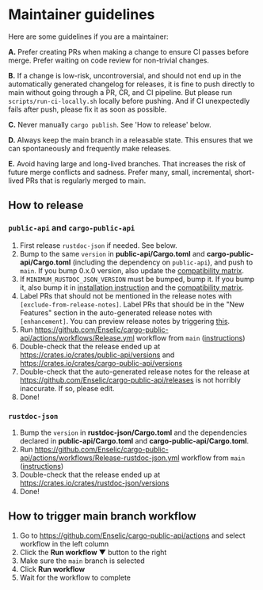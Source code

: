 # Maintainer guidelines

Here are some guidelines if you are a maintainer:

**A.** Prefer creating PRs when making a change to ensure CI passes before merge. Prefer waiting on code review for non-trivial changes.

**B.** If a change is low-risk, uncontroversial, and should not end up in the automatically generated changelog for releases, it is fine to push directly to main without going through a PR, CR, and CI pipeline. But please run `scripts/run-ci-locally.sh` locally before pushing. And if CI unexpectedly fails after push, please fix it as soon as possible.

**C.** Never manually `cargo publish`. See 'How to release' below.

**D.** Always keep the main branch in a releasable state. This ensures that we can spontaneously and frequently make releases.

**E.** Avoid having large and long-lived branches. That increases the risk of future merge conflicts and sadness. Prefer many, small, incremental, short-lived PRs that is regularly merged to main.

## How to release

### `public-api` and `cargo-public-api`

1. First release `rustdoc-json` if needed. See below.
1. Bump to the same `version` in **public-api/Cargo.toml** and **cargo-public-api/Cargo.toml** (including the dependency on `public-api`), and push to `main`. If you bump 0.x.0 version, also update the [compatibility matrix](https://github.com/Enselic/cargo-public-api#compatibility-matrix).
1. If `MINIMUM_RUSTDOC_JSON_VERSION` must be bumped, bump it. If you bump it, also bump it in [installation instruction](https://github.com/Enselic/cargo-public-api#installation) and the [compatibility matrix](https://github.com/Enselic/cargo-public-api#compatibility-matrix).
1. Label PRs that should not be mentioned in the release notes with `[exclude-from-release-notes]`. Label PRs that should be in the "New Features" section in the auto-generated release notes with `[enhancement]`. You can preview release notes by triggering [this](https://github.com/Enselic/cargo-public-api/actions/workflows/Peek-release-notes.yml).
1. Run https://github.com/Enselic/cargo-public-api/actions/workflows/Release.yml workflow from `main` ([instructions](https://github.com/Enselic/cargo-public-api/blob/main/docs/development.md#how-to-trigger-main-branch-workflow))
1. Double-check that the release ended up at https://crates.io/crates/public-api/versions and https://crates.io/crates/cargo-public-api/versions
1. Double-check that the auto-generated release notes for the release at https://github.com/Enselic/cargo-public-api/releases is not horribly inaccurate. If so, please edit.
1. Done!

### `rustdoc-json`

1. Bump the `version` in **rustdoc-json/Cargo.toml** and the dependencies declared in **public-api/Cargo.toml** and **cargo-public-api/Cargo.toml**.
1. Run https://github.com/Enselic/cargo-public-api/actions/workflows/Release-rustdoc-json.yml workflow from `main` ([instructions](https://github.com/Enselic/cargo-public-api/blob/main/docs/development.md#how-to-trigger-main-branch-workflow))
1. Double-check that the release ended up at https://crates.io/crates/rustdoc-json/versions
1. Done!

## How to trigger main branch workflow

1. Go to https://github.com/Enselic/cargo-public-api/actions and select workflow in the left column
1. Click the **Run workflow ▼** button to the right
1. Make sure the `main` branch is selected
1. Click **Run workflow**
1. Wait for the workflow to complete

